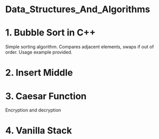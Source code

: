 # Data_Structures_And_Algorithms

# 1. Bubble Sort in C++
Simple sorting algorithm. Compares adjacent elements, swaps if out of order. Usage example provided.
# 2. Insert Middle


# 3. Caesar Function
Encryption and decryption

# 4. Vanilla Stack
